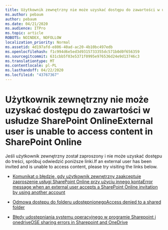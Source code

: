 ```yaml
---
title: Użytkownik zewnętrzny nie może uzyskać dostępu do zawartości w usłudze SharePoint Online
ms.author: pebaum
author: pebaum
ms.date: 04/21/2020
ms.audience: ITPro
ms.topic: article
ROBOTS: NOINDEX, NOFOLLOW
localization_priority: Normal
ms.assetid: 4d197afd-e806-40ad-ac20-4b10bc497edb
ms.openlocfilehash: f1c994d6e5ed3d9315733355dc571b0d0f656359
ms.sourcegitcommit: 631cbb5f03e5371f0995e976536d24e9d13746c3
ms.translationtype: MT
ms.contentlocale: pl-PL
ms.lasthandoff: 04/22/2020
ms.locfileid: "43767367"
---
```

# <a name="external-user-is-unable-to-access-content-in-sharepoint-online"></a><span data-ttu-id="9b4a8-102">Użytkownik zewnętrzny nie może uzyskać dostępu do zawartości w usłudze SharePoint Online</span><span class="sxs-lookup"><span data-stu-id="9b4a8-102">External user is unable to access content in SharePoint Online</span></span>

<span data-ttu-id="9b4a8-103">Jeśli użytkownik zewnętrzny został zaproszony i nie może uzyskać dostępu do treści, spróbuj odwiedzić poniższe linki.</span><span class="sxs-lookup"><span data-stu-id="9b4a8-103">If an external user has been invited and is unable to access content, please try visiting the links below.</span></span>

- [<span data-ttu-id="9b4a8-104">Komunikat o błędzie, gdy użytkownik zewnętrzny zaakceptuje zaproszenie usługi SharePoint Online przy użyciu innego konta</span><span class="sxs-lookup"><span data-stu-id="9b4a8-104">Error message when an external user accepts a SharePoint Online invitation by using another account</span></span>](https://docs.microsoft.com/sharepoint/support/sharing-and-permissions/error-when-external-user-accepts-an-invitation-by-using-another-account)

- [<span data-ttu-id="9b4a8-105">Odmowa dostępu do folderu udostępnionego</span><span class="sxs-lookup"><span data-stu-id="9b4a8-105">Access denied to a shared folder</span></span>](https://docs.microsoft.com/sharepoint/support/sharing-and-permissions/cannot-access-shared-folder)

- [<span data-ttu-id="9b4a8-106">Błędy udostępniania systemu operacyjnego w programie Sharepoint i onedrive</span><span class="sxs-lookup"><span data-stu-id="9b4a8-106">OSE sharing errors in Sharepoint and OneDrive</span></span>](https://docs.microsoft.com/sharepoint/sharepoint-onedrive-error-message)

